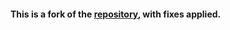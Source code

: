 #### **This is a fork of the [repository](https://github.com/Velocidensity/youtube-subscription-exporter), with fixes applied.**
